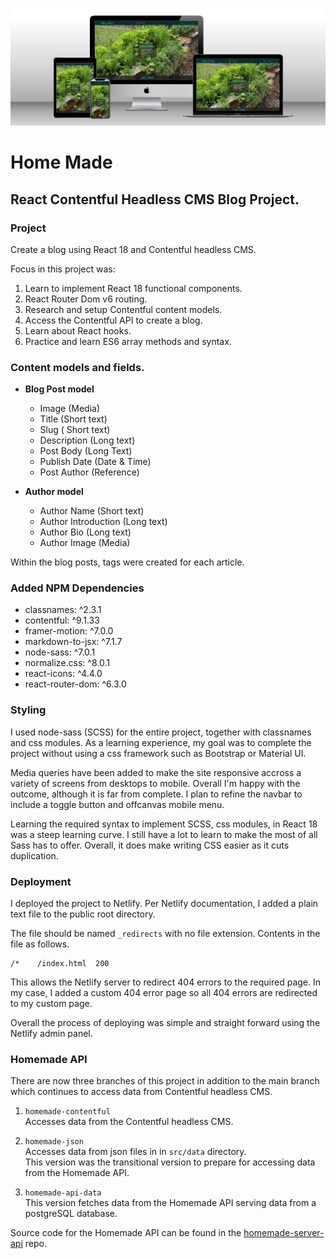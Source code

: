 ![](src/images/homemade.jpg)

# Home Made

## React Contentful Headless CMS Blog Project.

### Project

Create a blog using React 18 and Contentful headless CMS.

Focus in this project was:

1. Learn to implement React 18 functional components.
2. React Router Dom v6 routing.
3. Research and setup Contentful content models.
4. Access the Contentful API to create a blog.
5. Learn about React hooks.
6. Practice and learn ES6 array methods and syntax.

### Content models and fields.

- **Blog Post model**

  - Image (Media)
  - Title (Short text)
  - Slug ( Short text)
  - Description (Long text)
  - Post Body (Long Text)
  - Publish Date (Date & Time)
  - Post Author (Reference)

- **Author model**
  - Author Name (Short text)
  - Author Introduction (Long text)
  - Author Bio (Long text)
  - Author Image (Media)

Within the blog posts, tags were created for each article.

### Added NPM Dependencies

- classnames: ^2.3.1
- contentful: ^9.1.33
- framer-motion: ^7.0.0
- markdown-to-jsx: ^7.1.7
- node-sass: ^7.0.1
- normalize.css: ^8.0.1
- react-icons: ^4.4.0
- react-router-dom: ^6.3.0

### Styling

I used node-sass (SCSS) for the entire project, together with classnames and css modules. As a learning experience, my goal was
to complete the project without using a css framework such as Bootstrap or Material UI.

Media queries have been added to make the site responsive accross a variety of screens from desktops to mobile. Overall
I'm happy with the outcome, although it is far from complete. I plan to refine the navbar to include a toggle button and
offcanvas mobile menu.

Learning the required syntax to implement SCSS, css modules, in React 18 was a steep learning curve. I still have a lot to learn
to make the most of all Sass has to offer. Overall, it does make writing CSS easier as it cuts duplication.

### Deployment

I deployed the project to Netlify. Per Netlify documentation, I added a plain text file to the public root directory.

The file should be named `_redirects` with no file extension. Contents in the file as follows.

```text
/*    /index.html  200
```

This allows the Netlify server to redirect 404 errors to the required page. In my case, I added a custom 404 error page so
all 404 errors are redirected to my custom page.

Overall the process of deploying was simple and straight forward using the Netlify admin panel.

### Homemade API

There are now three branches of this project in addition to the main branch which continues to access data from Contentful headless CMS.

1. `homemade-contentful` <br />
   Accesses data from the Contentful headless CMS.

2. `homemade-json` <br />
   Accesses data from json files in in `src/data` directory.  <br />
   This version was the transitional version to prepare for accessing data from the Homemade API.

3. `homemade-api-data` <br />
   This version fetches data from the Homemade API serving data from a postgreSQL database.

Source code for the Homemade API can be found in the [homemade-server-api](https://github.com/daidensacha/homemade-server-api) repo.
